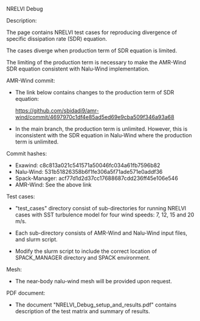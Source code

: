 NRELVI Debug

Description:

The page contains NRELVI test cases for reproducing divergence of 
specific dissipation rate (SDR) equation.

The cases diverge when production term of SDR equation is limited. 

The limiting of the production term is necessary to make the AMR-Wind 
SDR equation consistent with Nalu-Wind implementation.


AMR-Wind commit:

- The link below contains changes to the production term of SDR equation:

  https://github.com/sbidadi9/amr-wind/commit/4697970c1df4e85ad5ed69e9cba509f346a93a68

- In the main branch, the production term is unlimited. However, this is 
  inconsistent with the SDR equation in Nalu-Wind where the production 
  term is unlimited. 


Commit hashes:
- Exawind: c8c813a021c541571a50046fc034a61fb7596b82
- Nalu-Wind: 531b51826358b6f1fe306a5f71ade571e0addf36
- Spack-Manager: acf77d1d2d37cc17688687cdd236ff45e106e546
- AMR-Wind: See the above link


Test cases:

- "test_cases" directory consist of sub-directories for running NRELVI cases with
  SST turbulence model for four wind speeds: 7, 12, 15 and 20 m/s.

- Each sub-directory consists of AMR-Wind and Nalu-Wind input files, and slurm script.

- Modify the slurm script to include the correct location of SPACK_MANAGER directory 
  and SPACK environment.


Mesh:

- The near-body nalu-wind mesh will be provided upon request.


PDF document: 

- The document "NRELVI_Debug_setup_and_results.pdf" contains description
of the test matrix and summary of results.

